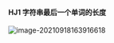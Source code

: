 #### **HJ1** **字符串最后一个单词的长度**

![image-20210918163916618](https://cdn.jsdelivr.net/gh/chanwanxiang/imageHosting/img/image-20210918163916618.png)

